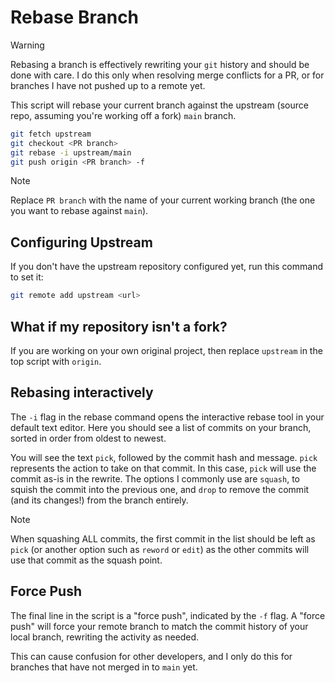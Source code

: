 # Rebase Branch

> [!WARNING]
> Rebasing a branch is effectively rewriting your `git` history and should be done with care. I do this only when resolving merge conflicts for a PR, or for branches I have not pushed up to a remote yet.

This script will rebase your current branch against the upstream (source repo, assuming you're working off a fork) `main` branch.

```bash
git fetch upstream
git checkout <PR branch>
git rebase -i upstream/main
git push origin <PR branch> -f
```

> [!NOTE]
> Replace `PR branch` with the name of your current working branch (the one you want to rebase against `main`).

## Configuring Upstream

If you don't have the upstream repository configured yet, run this command to set it:

```bash
git remote add upstream <url>
```

## What if my repository isn't a fork?

If you are working on your own original project, then replace `upstream` in the top script with `origin`.

## Rebasing interactively

The `-i` flag in the rebase command opens the interactive rebase tool in your default text editor. Here you should see a list of commits on your branch, sorted in order from oldest to newest.

You will see the text `pick`, followed by the commit hash and message. `pick` represents the action to take on that commit. In this case, `pick` will use the commit as-is in the rewrite. The options I commonly use are `squash`, to squish the commit into the previous one, and `drop` to remove the commit (and its changes!) from the branch entirely.

> [!NOTE]
> When squashing ALL commits, the first commit in the list should be left as `pick` (or another option such as `reword` or `edit`) as the other commits will use that commit as the squash point.

## Force Push

The final line in the script is a "force push", indicated by the `-f` flag. A "force push" will force your remote branch to match the commit history of your local branch, rewriting the activity as needed.

This can cause confusion for other developers, and I only do this for branches that have not merged in to `main` yet.
